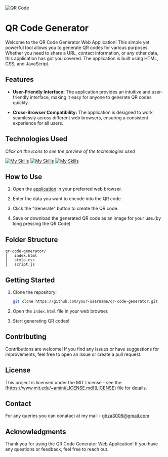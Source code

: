 ![QR Code](https://github.com/GZ30eee/QR-Code-Generator/assets/130747789/73a2e9d5-1124-414a-bd08-987cf396aae4)


# QR Code Generator
Welcome to the QR Code Generator Web Application! This simple yet powerful tool allows you to generate QR codes for various purposes. Whether you need to share a URL, contact information, or any other data, this application has got you covered. The application is built using HTML, CSS, and JavaScript.

## Features

- **User-Friendly Interface:** The application provides an intuitive and user-friendly interface, making it easy for anyone to generate QR codes quickly.

- **Cross-Browser Compatibility:** The application is designed to work seamlessly across different web browsers, ensuring a consistent experience for all users.

## Technologies Used
*Click on the icons to see the preview of the technologies used*

[![My Skills](https://skillicons.dev/icons?i=html)](https://github.com/GZ30eee/QR-Code-Generator/blob/master/index.html)
[![My Skills](https://skillicons.dev/icons?i=css)](https://github.com/GZ30eee/QR-Code-Generator/blob/master/style.css)
[![My Skills](https://skillicons.dev/icons?i=js)](https://github.com/GZ30eee/QR-Code-Generator/blob/master/script.js)

## How to Use

1. Open the [application](https://gz30eee.github.io/QR-Code-Generator/) in your preferred web browser.

2. Enter the data you want to encode into the QR code.

3. Click the "Generate" button to create the QR code.

4. Save or download the generated QR code as an image for your use.(by long pressing the QR Code)

## Folder Structure

```plaintext
qr-code-generator/
│   index.html
│   style.css
│   script.js
```

## Getting Started

1. Clone the repository:

   ```bash
   git clone https://github.com/your-username/qr-code-generator.git

2. Open the `index.html` file in your web browser.

3. Start generating QR codes!

## Contributing
Contributions are welcome! If you find any issues or have suggestions for improvements, feel free to open an issue or create a pull request.

## License
This project is licensed under the MIT License - see the [https://www.mit.edu/~amini/LICENSE.md](LICENSE) file for details.

## Contact
For any queries you can conatact at my mail - ghza3006@gmail.com

## Acknowledgments
Thank you for using the QR Code Generator Web Application! If you have any questions or feedback, feel free to reach out.
